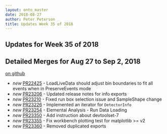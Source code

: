 ```yaml
---
layout: onto_master
date: 2018-08-27
author: Peter Peterson
title: Updates Week 35 of 2018
---
```

Updates for Week 35 of 2018
---------------------------

Detailed Merges for Aug 27 to Sep 2, 2018
-----------------------------------------
[on github](https://github.com/mantidproject/mantid/pulls?q=is%3Apr+merged%3A2018-08-28..2018-09-02)

* *new* [PR22425](https://github.com/mantidproject/mantid/pull/22425) - LoadLiveData should adjust bin boundaries to fit all events when in PreserveEvents mode
* *new* [PR23206](https://github.com/mantidproject/mantid/pull/23206) - Updated release notes for info exports
* *new* [PR23210](https://github.com/mantidproject/mantid/pull/23210) - Fixed run box selection issue and SampleShape change
* *new* [PR23226](https://github.com/mantidproject/mantid/pull/23226) - Implemented an iterator for `DetectorInfo`
* *new* [PR23254](https://github.com/mantidproject/mantid/pull/23254) - Elemental Analysis - Run Data Loading
* *new* [PR23350](https://github.com/mantidproject/mantid/pull/23350) - Add instruction about devtoolset-7
* *new* [PR23355](https://github.com/mantidproject/mantid/pull/23355) - Fix workbench plotting test for matplotlib >= v2
* *new* [PR23360](https://github.com/mantidproject/mantid/pull/23360) - Removed duplicated exports
